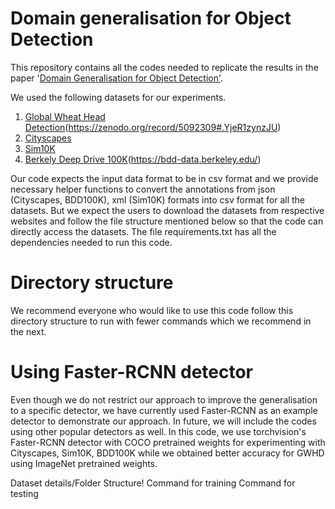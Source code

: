 # Domain generalisation for Object Detection

This repository contains all the codes needed to replicate the results in the paper '[Domain Generalisation for Object Detection'](https://arxiv.org/abs/2203.05294).  

We used the following datasets for our experiments. 

1. [Global Wheat Head Detection](GWHD)(https://zenodo.org/record/5092309#.YjeR1zynzJU) 
2. [Cityscapes](https://www.cityscapes-dataset.com/) 
3. [Sim10K](https://fcav.engin.umich.edu/projects/driving-in-the-matrix) 
4. [Berkely Deep Drive 100K](BDD100K)(https://bdd-data.berkeley.edu/) 

Our code expects the input data format to be in csv format and we provide necessary helper functions to convert the annotations from json (Cityscapes, BDD100K), xml (Sim10K) formats into csv format for all the datasets. But we expect the users to download the datasets from respective websites and follow the file structure mentioned below so that the code can directly access the datasets. The file requirements.txt has all the dependencies needed to run this code. 


# Directory structure

We recommend everyone who would like to use this code follow this directory structure to run with fewer commands which we recommend in the next. 

# Using Faster-RCNN detector

Even though we do not restrict our approach to improve the generalisation to a specific detector, we have currently used Faster-RCNN as an example detector to demonstrate our approach. In future, we will include the codes using other popular detectors as well. In this code, we use torchvision's Faster-RCNN detector with COCO pretrained weights for experimenting with Cityscapes, Sim10K, BDD100K while we obtained better accuracy for GWHD using ImageNet pretrained weights. 

Dataset details/Folder Structure!
Command for training
Command for testing
